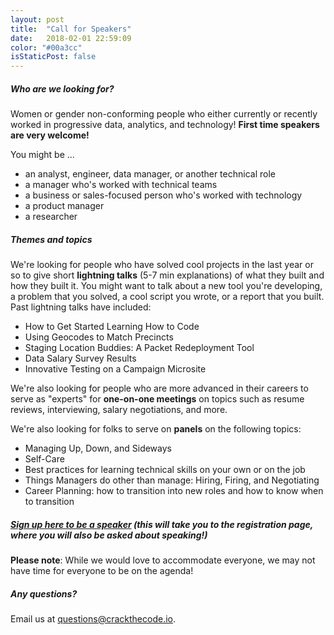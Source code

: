 ```yaml
---
layout: post
title:  "Call for Speakers"
date:   2018-02-01 22:59:09
color: "#00a3cc"
isStaticPost: false
---
```


##### Who are we looking for?

Women or gender non-conforming people who either currently or recently worked in progressive data, analytics, and technology! **First time speakers are very welcome!**

You might be ...

* an analyst, engineer, data manager, or another technical role
* a manager who's worked with technical teams
* a business or sales-focused person who's worked with technology
* a product manager
* a researcher

##### Themes and topics

We're looking for people who have solved cool projects in the last year or so to give short **lightning talks** (5-7 min explanations) of what they built and how they built it. You might want to talk about a new tool you're developing, a problem that you solved, a cool script you wrote, or a report that you built. Past lightning talks have included: 

* How to Get Started Learning How to Code
* Using Geocodes to Match Precincts
* Staging Location Buddies: A Packet Redeployment Tool
* Data Salary Survey Results
* Innovative Testing on a Campaign Microsite

We're also looking for people who are more advanced in their careers to serve as "experts" for **one-on-one meetings** on topics such as resume reviews, interviewing, salary negotiations, and more.

We're also looking for folks to serve on **panels** on the following topics:

* Managing Up, Down, and Sideways
* Self-Care
* Best practices for learning technical skills on your own or on the job
* Things Managers do other than manage: Hiring, Firing, and Negotiating
* Career Planning: how to transition into new roles and how to know when to transition

##### **[Sign up here to be a speaker](/#tickets)** (this will take you to the registration page, where you will also be asked about speaking!)

**Please note**: While we would love to accommodate everyone, we may not have time for everyone to be on the agenda!

##### Any questions?

Email us at [questions@crackthecode.io](mailto:questions@crackthecode.io).